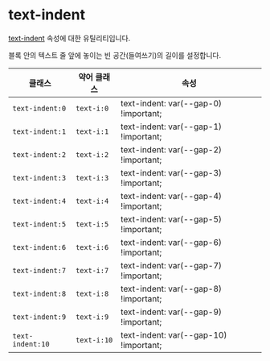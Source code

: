 # text-indent

[text-indent](https://developer.mozilla.org/en-US/docs/Web/CSS/text-indent) 속성에 대한 유틸리티입니다.

블록 안의 텍스트 줄 앞에 놓이는 빈 공간(들여쓰기)의 길이를 설정합니다.

<table>
  <thead>
    <tr>
      <th scope="col">클래스</th>
      <th scope="col">약어 클래스</th>
      <th scope="col">속성</th>
    </tr>
  </thead>
  <tbody>
  <tr>
  <td><code>text-indent:0</code></td>
  <td><code>text-i:0</code></td>
  <td><span class="code">text-indent: var(--gap-0) !important;</span></td>
</tr>

<tr>
  <td><code>text-indent:1</code></td>
  <td><code>text-i:1</code></td>
  <td><span class="code">text-indent: var(--gap-1) !important;</span></td>
</tr>

<tr>
  <td><code>text-indent:2</code></td>
  <td><code>text-i:2</code></td>
  <td><span class="code">text-indent: var(--gap-2) !important;</span></td>
</tr>

<tr>
  <td><code>text-indent:3</code></td>
  <td><code>text-i:3</code></td>
  <td><span class="code">text-indent: var(--gap-3) !important;</span></td>
</tr>

<tr>
  <td><code>text-indent:4</code></td>
  <td><code>text-i:4</code></td>
  <td><span class="code">text-indent: var(--gap-4) !important;</span></td>
</tr>

<tr>
  <td><code>text-indent:5</code></td>
  <td><code>text-i:5</code></td>
  <td><span class="code">text-indent: var(--gap-5) !important;</span></td>
</tr>

<tr>
  <td><code>text-indent:6</code></td>
  <td><code>text-i:6</code></td>
  <td><span class="code">text-indent: var(--gap-6) !important;</span></td>
</tr>

<tr>
  <td><code>text-indent:7</code></td>
  <td><code>text-i:7</code></td>
  <td><span class="code">text-indent: var(--gap-7) !important;</span></td>
</tr>

<tr>
  <td><code>text-indent:8</code></td>
  <td><code>text-i:8</code></td>
  <td><span class="code">text-indent: var(--gap-8) !important;</span></td>
</tr>

<tr>
  <td><code>text-indent:9</code></td>
  <td><code>text-i:9</code></td>
  <td><span class="code">text-indent: var(--gap-9) !important;</span></td>
</tr>

<tr>
  <td><code>text-indent:10</code></td>
  <td><code>text-i:10</code></td>
  <td><span class="code">text-indent: var(--gap-10) !important;</span></td>
</tr>

  </tbody>

</table>
